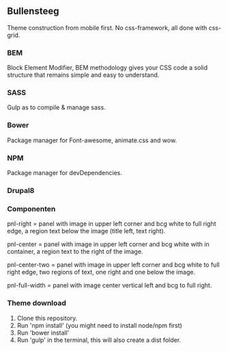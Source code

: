 ## Bullensteeg

Theme construction from mobile first. No css-framework, all done with css-grid.

### BEM
Block Element Modifier, BEM methodology gives your CSS code a solid structure that remains simple and easy to understand.

### SASS
Gulp as to compile & manage sass.

### Bower
Package manager for Font-awesome, animate.css and wow.

### NPM
Package manager for devDependencies.

### Drupal8


### Componenten
pnl-right = panel with image in upper left corner and bcg white to full right edge, a region text below the image (title left, text right). 

pnl-center = panel with image in upper left corner and bcg white with in container, a region text to the right of the image. 

pnl-center-two = panel with image in upper left corner and bcg white to full right edge, two regions of text, one right and one below the image.

pnl-full-width = panel with image center vertical left and bcg to full right.

### Theme download
1. Clone this repository.
2. Run 'npm install' (you might need to install node/npm first)
3. Run 'bower install'
4. Run 'gulp' in the terminal, this will also create a dist folder.